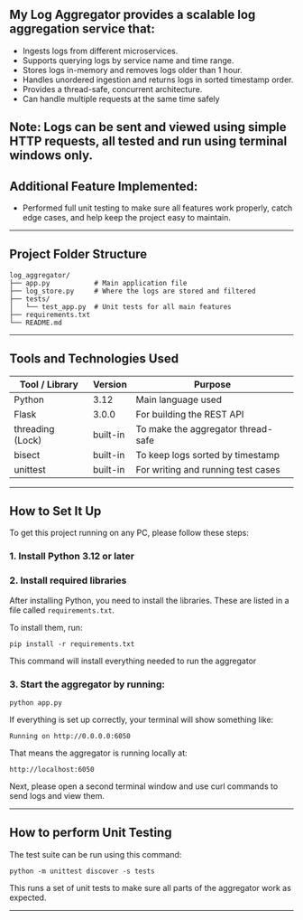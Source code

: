 ## My Log Aggregator provides a scalable log aggregation service that:
- Ingests logs from different microservices.
- Supports querying logs by service name and time range.
- Stores logs in-memory and removes logs older than 1 hour.
- Handles unordered ingestion and returns logs in sorted timestamp order.
- Provides a thread-safe, concurrent architecture.
- Can handle multiple requests at the same time safely


## Note: Logs can be sent and viewed using simple HTTP requests, all tested and run using terminal windows only.

## Additional Feature Implemented:
- Performed full unit testing to make sure all features work properly, catch edge cases, and help keep the project easy to maintain.

---

## Project Folder Structure

```
log_aggregator/
├── app.py           # Main application file
├── log_store.py     # Where the logs are stored and filtered
├── tests/
│   └── test_app.py  # Unit tests for all main features
├── requirements.txt
└── README.md
```

---

## Tools and Technologies Used

| Tool / Library     | Version        | Purpose                                |
|--------------------|----------------|----------------------------------------|
| Python             | 3.12           | Main language used                     |
| Flask              | 3.0.0          | For building the REST API              |
| threading (Lock)   | built-in       | To make the aggregator thread-safe     |
| bisect             | built-in       | To keep logs sorted by timestamp       |
| unittest           | built-in       | For writing and running test cases     |

---


## How to Set It Up
To get this project running on any PC, please follow these steps:

### 1. Install Python 3.12 or later

### 2. Install required libraries
After installing Python, you need to install the libraries. These are listed in a file called `requirements.txt`.

To install them, run:
```
pip install -r requirements.txt
```
This command will install everything needed to run the aggregator

### 3. Start the aggregator by running: 
```
python app.py
```
If everything is set up correctly, your terminal will show something like:
```
Running on http://0.0.0.0:6050
```
That means the aggregator is running locally at:
```
http://localhost:6050
```
Next, please open a second terminal window and use curl commands to send logs and view them.

---

## How to perform Unit Testing
The test suite can be run using this command:
```
python -m unittest discover -s tests
```
This runs a set of unit tests to make sure all parts of the aggregator work as expected.

---





